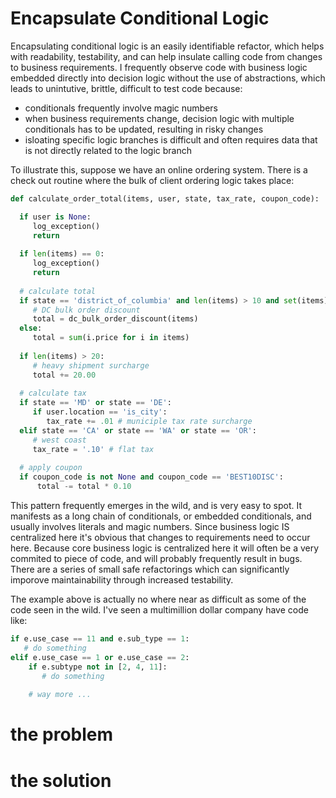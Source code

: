 # Encapsulate Conditional Logic

Encapsulating conditional logic is an easily identifiable refactor, which helps with readability, testability, and can help insulate calling code from changes to business requirements.  I frequently observe code with business logic embedded directly into decision logic without the use of abstractions, which leads to unintutive, brittle, difficult to test code because:
- conditionals frequently involve magic numbers
- when business requirements change, decision logic with multiple conditionals has to be updated, resulting in risky changes
- isloating specific logic branches is difficult and often requires data that is not directly related to the logic branch

To illustrate this, suppose we have an online ordering system.  There is a check out routine where the bulk of client ordering logic takes place:


```python
def calculate_order_total(items, user, state, tax_rate, coupon_code):

  if user is None:
     log_exception()
     return
  
  if len(items) == 0:
     log_exception()
     return
     
  # calculate total
  if state == 'district_of_columbia' and len(items) > 10 and set(items) == 1:
     # DC bulk order discount
     total = dc_bulk_order_discount(items)
  else:
     total = sum(i.price for i in items)
     
  if len(items) > 20:
     # heavy shipment surcharge
     total += 20.00
     
  # calculate tax
  if state == 'MD' or state == 'DE':
     if user.location == 'is_city':
        tax_rate += .01 # municiple tax rate surcharge
  elif state == 'CA' or state == 'WA' or state == 'OR':
     # west coast
     tax_rate = '.10' # flat tax
     
  # apply coupon
  if coupon_code is not None and coupon_code == 'BEST10DISC':
      total -= total * 0.10
```

This pattern frequently emerges in the wild, and is very easy to spot.  It manifests as a long chain of conditionals, or embedded conditionals, and usually involves literals and magic numbers.  Since business logic IS centralized here it's obvious that changes to requirements need to occur here.  Because core business logic is centralized here it will often be a very commited to piece of code, and will probably frequently result in bugs.   There are a series of small safe refactorings which can significantly imporove maintainability through increased testability.

The example above is actually no where near as difficult as some of the code seen in the wild.  I've seen a multimillion dollar company have code like:

```python
if e.use_case == 11 and e.sub_type == 1:
   # do something
elif e.use_case == 1 or e.use_case == 2:
    if e.subtype not in [2, 4, 11]:
       # do something
       
    # way more ...
```

# the problem


# the solution
